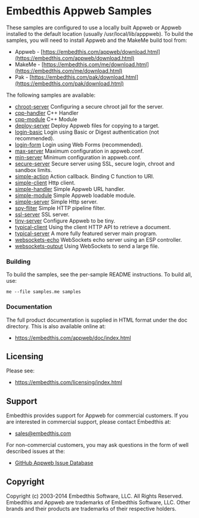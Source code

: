 Embedthis Appweb Samples
===

These samples are configured to use a locally built Appweb or Appweb installed to the default location
(usually /usr/local/lib/apppweb). To build the samples, you will need to install Appweb and the MakeMe build tool from:

* Appweb - [https://embedthis.com/appweb/download.html](https://embedthis.com/appweb/download.html)
* MakeMe - [https://embedthis.com/me/download.html](https://embedthis.com/me/download.html)
* Pak - [https://embedthis.com/pak/download.html](https://embedthis.com/pak/download.html)

The following samples are available:

* [chroot-server](chroot-server/README.md)          Configuring a secure chroot jail for the server.
* [cpp-handler](cpp-handler/README.md)              C++ Handler
* [cpp-module](cpp-module/README.md)                C++ Module
* [deploy-server](deploy-server/README.md)          Deploy Appweb files for copying to a target.
* [login-basic](login-basic/README.md)              Login using Basic or Digest authentication (not recommended).
* [login-form](login-form/README.md)                Login using Web Forms (recommended).
* [max-server](max-server/README.md)                Maximum configuration in appweb.conf.
* [min-server](min-server/README.md)                Minimum configuration in appweb.conf.
* [secure-server](secure-server/README.md)          Secure server using SSL, secure login, chroot and sandbox limits.
* [simple-action](simple-action/README.md)          Action callback. Binding C function to URI.
* [simple-client](simple-client/README.md)          Http client.
* [simple-handler](simple-handler/README.md)        Simple Appweb URL handler.
* [simple-module](simple-module/README.md)          Simple Appweb loadable module.
* [simple-server](simple-server/README.md)          Simple Http server.
* [spy-fliter](spy-filter/README.md)                Simple HTTP pipeline filter.
* [ssl-server](ssl-server/README.md)                SSL server.
* [tiny-server](tiny-server/README.md)              Configure Appweb to be tiny.
* [typical-client](typical-client/README.md)        Using the client HTTP API to retrieve a document.
* [typical-server](typical-server/README.md)        A more fully featured server main program.
* [websockets-echo](websockets-echo/README.md)      WebSockets echo server using an ESP controller.
* [websockets-output](websockets-output/README.md)  Using WebSockets to send a large file.

### Building

To build the samples, see the per-sample README instructions.
To build all, use:

    me --file samples.me samples

### Documentation

The full product documentation is supplied in HTML format under the doc directory. This is also available online at:

* https://embedthis.com/appweb/doc/index.html

Licensing
---

Please see: 

* https://embedthis.com/licensing/index.html


Support
---
Embedthis provides support for Appweb for commercial customers. If you are interested in commercial support, 
please contact Embedthis at:

* sales@embedthis.com

For non-commercial customers, you may ask questions in the form of well described issues at the:

* [GitHub Appweb Issue Database](http://github.com/embedthis/appweb/issues)


Copyright
---

Copyright (c) 2003-2014 Embedthis Software, LLC. All Rights Reserved. Embedthis and Appweb are trademarks of 
Embedthis Software, LLC. Other brands and their products are trademarks of their respective holders.
